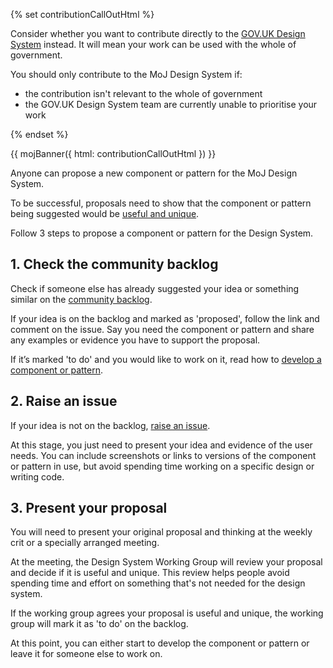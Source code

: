 {% set contributionCallOutHtml %}
  <p class="govuk-body">Consider whether you want to contribute directly to the <a href="https://design-system.service.gov.uk/">GOV.UK Design System</a> instead. It will mean your work can be used with the whole of government.</p>

  <p class="govuk-body">You should only contribute to the MoJ Design System if:</p>

  <ul class="govuk-list govuk-list--bullet govuk-!-margin-bottom-0">
    <li>the contribution isn't relevant to the whole of government</li>
    <li>the GOV.UK Design System team are currently unable to prioritise your work</li>
  </ul>
{% endset %}

{{ mojBanner({
  html: contributionCallOutHtml
}) }}

Anyone can propose a new component or pattern for the MoJ Design System.

To be successful, proposals need to show that the component or pattern being suggested would be [useful and unique](/get-started/contribution-criteria/).

Follow 3 steps to propose a component or pattern for the Design System.

## 1. Check the community backlog
Check if someone else has already suggested your idea or something similar on the [community backlog](/get-started/community-backlog/).

If your idea is on the backlog and marked as 'proposed', follow the link and comment on the issue. Say you need the component or pattern and share any examples or evidence you have to support the proposal.

If it’s marked 'to do' and you would like to work on it, read how to [develop a component or pattern](#).

## 2. Raise an issue

If your idea is not on the backlog, [raise an issue](https://github.com/ministryofjustice/moj-design-system-backlog/issues/new).

At this stage, you just need to present your idea and evidence of the user needs. You can include screenshots or links to versions of the component or pattern in use, but avoid spending time working on a specific design or writing code.

## 3. Present your proposal

You will need to present your original proposal and thinking at the weekly crit or a specially arranged meeting.

At the meeting, the Design System Working Group will review your proposal and decide if it is useful and unique. This review helps people avoid spending time and effort on something that's not needed for the design system.

If the working group agrees your proposal is useful and unique, the working group will mark it as 'to do' on the backlog.

At this point, you can either start to develop the component or pattern or leave it for someone else to work on.